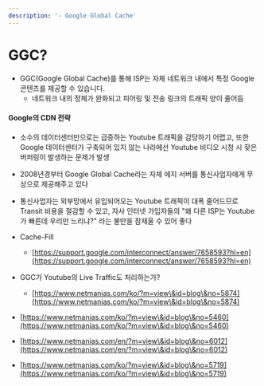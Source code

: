 ```yaml
---
description: '- Google Global Cache'
---
```


# GGC?

* GGC(Google Global Cache)를 통해 ISP는 자체 네트워크 내에서 특정 Google 콘텐츠를 제공할 수 있습니다.
  * 네트워크 내의 정체가 완화되고 피어링 및 전송 링크의 트래픽 양이 줄어듬&#x20;



#### Google의 CDN 전략&#x20;

* 소수의 데이터센터만으로는 급증하는 Youtube 트래픽을 감당하기 어렵고, 또한 Google 데이터센터가 구축되어 있지 않는 나라에선 Youtube 비디오 시청 시 잦은 버퍼링이 발생하는 문제가 발생&#x20;
* 2008년경부터 Google Global Cache라는 자체 에지 서버를 통신사업자에게 무상으로 제공해주고 있다
* 통신사업자는 외부망에서 유입되어오는 Youtube 트래픽이 대폭 줄어드므로 Transit 비용을 절감할 수 있고, 자사 인터넷 가입자들의 "왜 다른 ISP는 Youtube가 빠른데 우리만 느리냐?" 라는 불만을 잠재울 수 있어 좋다&#x20;



* Cache-Fill&#x20;
  * [https://support.google.com/interconnect/answer/7658593?hl=en](https://support.google.com/interconnect/answer/7658593?hl=en)



* GGC가 Youtube의 Live Traffic도 처리하는가?
  * [https://www.netmanias.com/ko/?m=view\&id=blog\&no=5874](https://www.netmanias.com/ko/?m=view\&id=blog\&no=5874)
* [https://www.netmanias.com/ko/?m=view\&id=blog\&no=5460](https://www.netmanias.com/ko/?m=view\&id=blog\&no=5460)
* [https://www.netmanias.com/en/?m=view\&id=blog\&no=6012](https://www.netmanias.com/en/?m=view\&id=blog\&no=6012)







* [https://www.netmanias.com/ko/?m=view\&id=blog\&no=5719](https://www.netmanias.com/ko/?m=view\&id=blog\&no=5719)
